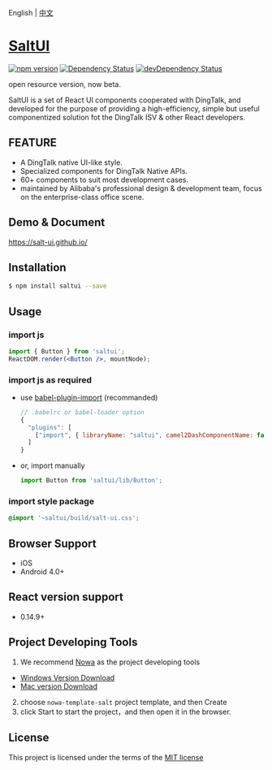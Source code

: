 
English | [中文](./README.md)

# [SaltUI](https://salt-ui.github.io/)

[![npm version](https://img.shields.io/npm/v/saltui.svg?style=flat-square)](https://www.npmjs.com/package/saltui) [![Dependency Status](https://img.shields.io/david/salt-ui/saltui.svg?label=deps&style=flat-square)](https://david-dm.org/salt-ui/saltui) [![devDependency Status](https://img.shields.io/david/dev/salt-ui/saltui.svg?label=devDeps&style=flat-square)](https://david-dm.org/salt-ui/saltui#info=devDependencies)

open resource version, now beta.

SaltUI is a set of React UI components cooperated with DingTalk, and developed for the purpose of providing a high-efficiency, simple but useful componentized solution fot the DingTalk ISV & other React developers.

## FEATURE

* A DingTalk native UI-like style.
* Specialized components for DingTalk Native APIs.
* 60+ components to suit most development cases.
* maintained by Alibaba's professional design & development team, focus on the enterprise-class office scene.

## Demo & Document

https://salt-ui.github.io/

## Installation

```bash
$ npm install saltui --save
```

## Usage

### import js
```jsx
import { Button } from 'saltui';
ReactDOM.render(<Button />, mountNode);
```

### import js as required

* use [babel-plugin-import](https://github.com/ant-design/babel-plugin-import) (recommanded)

  ```js
  // .babelrc or babel-loader option
  {
    "plugins": [
      ["import", { libraryName: "saltui", camel2DashComponentName: false }]
    ]
  }
  ```


* or, import manually

  ```js
  import Button from 'saltui/lib/Button';
  ```

### import style package
```css
@import '~saltui/build/salt-ui.css';
```

## Browser Support

* iOS
* Android 4.0+

## React version support

* 0.14.9+

## Project Developing Tools

1. We recommend [Nowa](https://nowa-webpack.github.io/) as the project developing tools
  * [Windows Version Download](https://alixux.org/downloads/nowa-gui.exe)
  * [Mac version Download](https://alixux.org/downloads/nowa-gui.dmg)
2. choose `nowa-template-salt` project template, and then Create
3. click Start to start the project，and then open it in the browser.

## License

This project is licensed under the terms of the [MIT license](./LICENSE)
